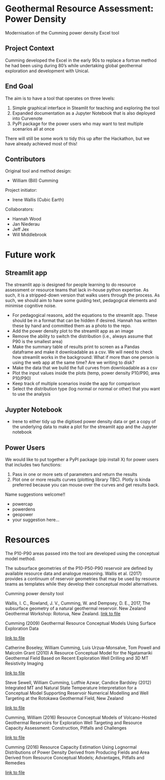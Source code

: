 # Geothermal Resource Assessment: Power Density
Modernisation of the Cumming power density Excel tool

## Project Context
Cumming developed the Excel in the early 90s to replace a fortran method he had been using during 80’s while undertaking global geothermal exploration and development with Unical. 

## End Goal

The aim is to have a tool that operates on three levels: 

1. Simple graphical interface in Steamlit for teaching and exploring the tool
2. Expanded documentation as a Jupyter Notebook that is also deployed into Curvenote
3. PyPI package for the power users who may want to test multiple scenarios all at once

There will still be some work to tidy this up after the Hackathon, but we have already achieved most of this! 

## Contributors

Original tool and method design: 
- William (Bill) Cumming 

Project initiator: 
- Irene Wallis (Cubic Earth)

Collaborators: 
- Hannah Wood
- Jan Niederau 
- Jeff Jex
- Will Middlebrook


# Future work

## Streamlit app
The streamlit app is designed for people learning to do resource assessment or resource teams that lack in-house python expertise. As such, it is a stripped-down version that walks users through the process. As such, we should aim to have some guiding text, pedagogical elements and minimise cognitive noise. 

- For pedagogical reasons, add the equations to the streamlit app. These should be in a format that can be hidden if desired. Hannah has written these by hand and committed them as a photo to the repo. 
- Add the power density plot to the streamlit app as an image 
- Remove the ability to switch the distribution (i.e., always assume that P90 is the smallest area)
- Make the summary table of results print to screen as a Pandas dataframe and make it downloadable as a csv. We will need to check how streamlit works in the background: What if more than one person is using the web app at the same time? Are we writing to disk?
- Make the data that we build the full curves from downloadable as a csv
- Plot the input values inside the plots (temp, power density P10/P90, area P10/P90)
- Keep track of multiple scenarios inside the app for comparison
- Select the distribution type (log normal or normal or other) that you want to use the analysis 

## Juypter Notebook
- Irene to either tidy up the digitised power density data or get a copy of the underlying data to make a plot for the streamlit app and the Jupyter notebook

## Power Users
We would like to put together a PyPI package (pip install X) for power users that includes two functions: 

1. Pass in one or more sets of parameters and return the results
2. Plot one or more results curves (plotting library TBC). Plotly is kinda preferred because you can mouse over the curves and get results back. 

Name suggestions welcome!!
- powercap
- powerdens
- geopower
- your suggestion here... 

# Resources 

The P10-P90 areas passed into the tool are developed using the conceptual model method. 

The subsurface geometries of the P10-P50-P90 reservoir are defined by available resource data and analogue reasoning. Wallis et al. (2017) provides a continuum of reservoir geometries that may be used by resource teams as templates while they develop their conceptual model alternatives. 

Cumming power density tool

Wallis, I. C., Rowland, J. V., Cumming, W. and Dempsey, D. E., 2017, The subsurface geometry of a natural geothermal reservoir. New Zealand Geothermal Workshop: Rotorua, New Zealand. [link to file](https://www.geothermal-energy.org/pdf/IGAstandard/NZGW/2017/111_Wallis-Final_.pdf)

Cumming (2009) Geothermal Resource Conceptual Models Using Surface Exploration Data

[link to file](https://pangea.stanford.edu/ERE/pdf/IGAstandard/SGW/2009/cumming.pdf)


Catherine Boseley, William Cumming, Luis Urzua-Monsalve, Tom Powell and Malcolm Grant (2010) A Resource Conceptual Model for the Ngatamariki Geothermal Field Based on Recent Exploration Well Drilling and 3D MT Resistivity Imaging

[link to file](https://www.geothermal-energy.org/pdf/IGAstandard/WGC/2010/1146.pdf)


Steve Sewell, William Cumming, Lutfhie Azwar, Candice Bardsley (2012) Integrated MT and Natural State Temperature Interpretation for a Conceptual Model Supporting Reservoir Numerical Modelling and Well Targeting at the Rotokawa Geothermal Field, New Zealand 

[link to file](https://pangea.stanford.edu/ERE/pdf/IGAstandard/SGW/2012/Sewell.pdf)

Cumming, William (2016) Resource Conceptual Models of Volcano-Hosted Geothermal Reservoirs for Exploration Well Targeting and Resource Capacity Assessment: Construction, Pitfalls and Challenges

[link to file](https://publications.mygeoenergynow.org/grc/1032377.pdf)

Cumming (2016) Resource Capacity Estimation Using Lognormal Distributions of Power Density Derived from Producing Fields and Area Derived from Resource Conceptual Models; Advantages, Pitfalls and Remedies

[link to file](https://pangea.stanford.edu/ERE/pdf/IGAstandard/SGW/2016/Cumming.pdf)
